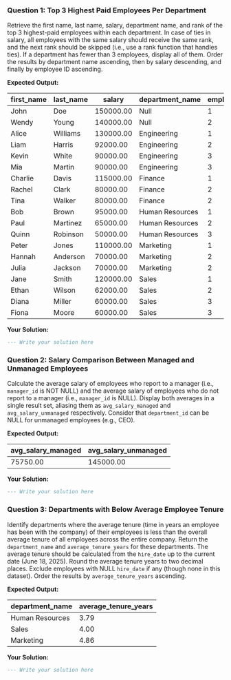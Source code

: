 ### Question 1: Top 3 Highest Paid Employees Per Department

Retrieve the first name, last name, salary, department name, and rank of the top 3 highest-paid employees within each department. In case of ties in salary, all employees with the same salary should receive the same rank, and the next rank should be skipped (i.e., use a rank function that handles ties). If a department has fewer than 3 employees, display all of them. Order the results by department name ascending, then by salary descending, and finally by employee ID ascending.

**Expected Output:**

| first_name | last_name | salary    | department_name | employee_rank |
| ---------- | --------- | --------- | --------------- | ------------- |
| John       | Doe       | 150000.00 | Null            | 1             |
| Wendy      | Young     | 140000.00 | Null            | 2             |
| Alice      | Williams  | 130000.00 | Engineering     | 1             |
| Liam       | Harris    | 92000.00  | Engineering     | 2             |
| Kevin      | White     | 90000.00  | Engineering     | 3             |
| Mia        | Martin    | 90000.00  | Engineering     | 3             |
| Charlie    | Davis     | 115000.00 | Finance         | 1             |
| Rachel     | Clark     | 80000.00  | Finance         | 2             |
| Tina       | Walker    | 80000.00  | Finance         | 2             |
| Bob        | Brown     | 95000.00  | Human Resources | 1             |
| Paul       | Martinez  | 65000.00  | Human Resources | 2             |
| Quinn      | Robinson  | 50000.00  | Human Resources | 3             |
| Peter      | Jones     | 110000.00 | Marketing       | 1             |
| Hannah     | Anderson  | 70000.00  | Marketing       | 2             |
| Julia      | Jackson   | 70000.00  | Marketing       | 2             |
| Jane       | Smith     | 120000.00 | Sales           | 1             |
| Ethan      | Wilson    | 62000.00  | Sales           | 2             |
| Diana      | Miller    | 60000.00  | Sales           | 3             |
| Fiona      | Moore     | 60000.00  | Sales           | 3             |

**Your Solution:**

```sql
--- Write your solution here

```

### Question 2: Salary Comparison Between Managed and Unmanaged Employees

Calculate the average salary of employees who report to a manager (i.e., `manager_id` is NOT NULL) and the average salary of employees who do not report to a manager (i.e., `manager_id` is NULL). Display both averages in a single result set, aliasing them as `avg_salary_managed` and `avg_salary_unmanaged` respectively. Consider that `department_id` can be NULL for unmanaged employees (e.g., CEO).

**Expected Output:**

| **avg_salary_managed** | **avg_salary_unmanaged** |
| ---------------------------- | ------------------------------ |
| 75750.00                     | 145000.00                      |

**Your Solution:**

```sql
--- Write your solution here

```

### Question 3: Departments with Below Average Employee Tenure

Identify departments where the average tenure (time in years an employee has been with the company) of their employees is less than the overall average tenure of all employees across the entire company. Return the `department_name` and `average_tenure_years` for these departments. The average tenure should be calculated from the `hire_date` up to the current date (June 18, 2025). Round the average tenure years to two decimal places. Exclude employees with NULL `hire_date` if any (though none in this dataset). Order the results by `average_tenure_years` ascending.

**Expected Output:**

| **department_name** | **average_tenure_years** |
| ------------------------- | ------------------------------ |
| Human Resources           | 3.79                           |
| Sales                     | 4.00                           |
| Marketing                 | 4.86                           |

**Your Solution:**

```sql
--- Write your solution here

```
